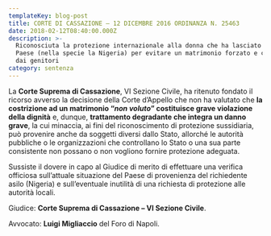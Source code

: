 ```yaml
---
templateKey: blog-post
title: CORTE DI CASSAZIONE – 12 DICEMBRE 2016 ORDINANZA N. 25463
date: 2018-02-12T08:40:00.000Z
description: >-
  Riconosciuta la protezione internazionale alla donna che ha lasciato il suo
  Paese (nella specie la Nigeria) per evitare un matrimonio forzato e combinato
  dai genitori
category: sentenza
---
```

La **Corte Suprema di Cassazione**, VI Sezione Civile, ha ritenuto fondato il ricorso avverso la decisione della Corte d’Appello che non ha valutato che **la costrizione ad un matrimonio “_non voluto_” costituisce grave violazione della dignità** e, dunque, **trattamento degradante che integra un danno grave**, la cui minaccia, ai fini del riconoscimento di protezione sussidiaria, può provenire anche da soggetti diversi dallo Stato, allorché le autorità pubbliche o le organizzazioni che controllano lo Stato o una sua parte consistente non possano o non vogliono fornire protezione adeguata.

Sussiste il dovere in capo al Giudice di merito di effettuare una verifica officiosa sull’attuale situazione del Paese di provenienza del richiedente asilo (Nigeria) e sull’eventuale inutilità di una richiesta di protezione alle autorità locali.

Giudice: **Corte Suprema di Cassazione – VI Sezione Civile**.

Avvocato: **Luigi Migliaccio** del Foro di Napoli.

